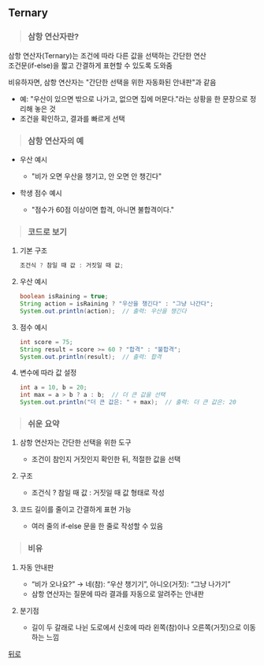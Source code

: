 ## Ternary
> ### 삼항 연산자란?
삼항 연산자(Ternary)는 조건에 따라 다른 값을 선택하는 간단한 연산</br>
조건문(if-else)을 짧고 간결하게 표현할 수 있도록 도와줌

비유하자면, 삼항 연산자는 "간단한 선택을 위한 자동화된 안내판"과 같음</br>
- 예: "우산이 있으면 밖으로 나가고, 없으면 집에 머문다."라는 상황을 한 문장으로 정리해 놓은 것
- 조건을 확인하고, 결과를 빠르게 선택

> ### 삼항 연산자의 예
- 우산 예시
    - "비가 오면 우산을 챙기고, 안 오면 안 챙긴다"

- 학생 점수 예시
    - "점수가 60점 이상이면 합격, 아니면 불합격이다."

> ### 코드로 보기
1. 기본 구조
	```java
	조건식 ? 참일 때 값 : 거짓일 때 값;
	```

2. 우산 예시
	```java
	boolean isRaining = true;
	String action = isRaining ? "우산을 챙긴다" : "그냥 나간다";
	System.out.println(action);  // 출력: 우산을 챙긴다
	```

3. 점수 예시
	```java
	int score = 75;
	String result = score >= 60 ? "합격" : "불합격";
	System.out.println(result);  // 출력: 합격
	```

4. 변수에 따라 값 설정
	```java
	int a = 10, b = 20;
	int max = a > b ? a : b;  // 더 큰 값을 선택
	System.out.println("더 큰 값은: " + max);  // 출력: 더 큰 값은: 20
	```

> ### 쉬운 요약
1.	삼항 연산자는 간단한 선택을 위한 도구
	- 조건이 참인지 거짓인지 확인한 뒤, 적절한 값을 선택

2.	구조
	- 조건식 ? 참일 때 값 : 거짓일 때 값 형태로 작성

3.	코드 길이를 줄이고 간결하게 표현 가능
	- 여러 줄의 if-else 문을 한 줄로 작성할 수 있음

> ### 비유
1.	자동 안내판
	- “비가 오나요?” → 네(참): “우산 챙기기”, 아니오(거짓): “그냥 나가기”
	- 삼항 연산자는 질문에 따라 결과를 자동으로 알려주는 안내판

2.	분기점
	- 길이 두 갈래로 나뉜 도로에서 신호에 따라 왼쪽(참)이나 오른쪽(거짓)으로 이동하는 느낌

[뒤로](java.md)